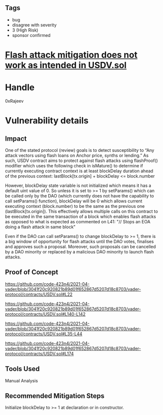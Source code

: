 ## Tags

- bug
- disagree with severity
- 3 (High Risk)
- sponsor confirmed

# [Flash attack mitigation does not work as intended in USDV.sol](https://github.com/code-423n4/2021-04-vader-findings/issues/138) 

# Handle

0xRajeev


# Vulnerability details

## Impact

One of the stated protocol (review) goals is to detect susceptibility to “Any attack vectors using flash loans on Anchor price, synths or lending.” As such, USDV contract aims to protect against flash attacks using flashProof() modifier which uses the following check in isMature() to determine if currently executing contract context is at least blockDelay duration ahead of the previous context: lastBlock[tx.origin] + blockDelay <= block.number

However, blockDelay state variable is not initialized which means it has a default uint value of 0. So unless it is set to >= 1 by setParams() which can be called only by the DAO (which currently does not have the capability to call setParams() function), blockDelay will be 0 which allows current executing context (block.number) to be the same as the previous one (lastBlock[tx.origin]). This effectively allows multiple calls on this contract to be executed in the same transaction of a block which enables flash attacks as opposed to what is expected as commented on L41: "// Stops an EOA doing a flash attack in same block"

Even if the DAO can call setParams() to change blockDelay to >= 1, there is a big window of opportunity for flash attacks until the DAO votes, finalises and approves such a proposal. Moreover, such proposals can be cancelled by a DAO minority or replaced by a malicious DAO minority to launch flash attacks.

## Proof of Concept

https://github.com/code-423n4/2021-04-vader/blob/3041f20c920821b89d01f652867d5207d18c8703/vader-protocol/contracts/USDV.sol#L22

https://github.com/code-423n4/2021-04-vader/blob/3041f20c920821b89d01f652867d5207d18c8703/vader-protocol/contracts/USDV.sol#L140-L142

https://github.com/code-423n4/2021-04-vader/blob/3041f20c920821b89d01f652867d5207d18c8703/vader-protocol/contracts/USDV.sol#L35-L44

https://github.com/code-423n4/2021-04-vader/blob/3041f20c920821b89d01f652867d5207d18c8703/vader-protocol/contracts/USDV.sol#L174



## Tools Used

Manual Analysis

## Recommended Mitigation Steps

Initialize blockDelay to >= 1 at declaration or in constructor.


